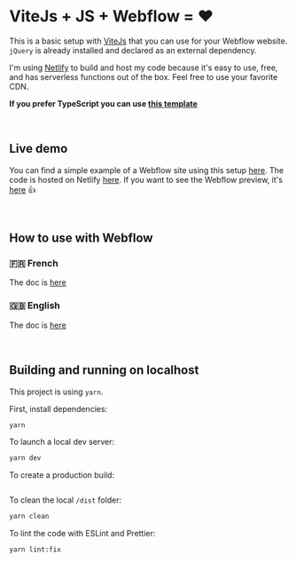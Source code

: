 # ViteJs + JS + Webflow = ❤️

This is a basic setup with [ViteJs](https://vitejs.dev/) that you can use for your Webflow website.
`jQuery` is already installed and declared as an external dependency.

I'm using [Netlify](https://www.netlify.com/) to build and host my code because it's easy to use, free, and has serverless functions out of the box. Feel free to use your favorite CDN.

**If you prefer TypeScript you can use [this template](https://github.com/armandsalle/vite-typescript-webflow)**

<br />

## Live demo

You can find a simple example of a Webflow site using this setup [here](https://vite-javascript.webflow.io/). The code is hosted on Netlify [here](https://vite-javascript-webflow.netlify.app/main.js). If you want to see the Webflow preview, it's [here](https://preview.webflow.com/preview/vite-javascript?utm_medium=preview_link&utm_source=designer&utm_content=vite-javascript&preview=65fac120c82ee6a81780f5a5cd5ecc59&workflow=preview) 👍

<br />

## How to use with Webflow

### 🇫🇷 French
The doc is [here](https://github.com/armandsalle/vite-javascript-webflow/blob/main/HowToUse_JS_FR.md) 

### 🇬🇧 English
The doc is [here](https://github.com/armandsalle/vite-javascript-webflow/blob/main/HowToUse_JS_EN.md) 

<br />

## Building and running on localhost

This project is using `yarn`.

First, install dependencies:

```sh
yarn
```

To launch a local dev server:

```sh
yarn dev
```

To create a production build:

```sh

```

To clean the local `/dist` folder:

```sh
yarn clean
```

To lint the code with ESLint and Prettier:

```sh
yarn lint:fix
```
